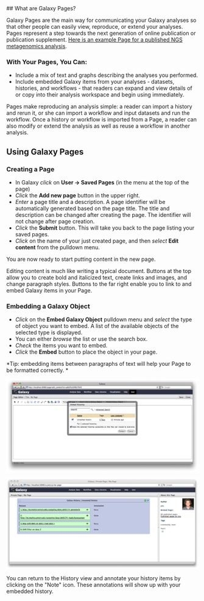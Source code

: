 <slot name="/learn/linkbox" />
## What are Galaxy Pages?

Galaxy Pages are the main way for communicating your Galaxy analyses so that other people can easily view, reproduce, or extend your analyses. Pages represent a step towards the next generation of online publication or publication supplement.  [Here is an example Page for a published NGS metagenomics analysis](http://main.g2.bx.psu.edu/u/aun1/p/windshield-splatter).

### With Your Pages, You Can:

* Include a mix of text and graphs describing the analyses you performed.
* Include embedded Galaxy items from your analyses - datasets, histories, and workflows - that readers can expand and view details of or copy into their analysis workspace and begin using immediately. 

Pages make reproducing an analysis simple: a reader can import a history and rerun it, or she can import a workflow and input datasets and run the workflow. Once a history or workflow is imported from a Page, a reader can also modify or extend the analysis as well as reuse a workflow in another analysis.

## Using Galaxy Pages

### Creating a Page

* In Galaxy *click* on **User &rarr; Saved Pages** (in the menu at the top of the page) 
* *Click* the **Add new page** button in the upper right. 
* *Enter* a page title and a description.  A page identifier will be automatically generated based on the page title.  The title and description can be changed after creating the page.  The identifier will not change after page creation.
* *Click* the **Submit** button.  This will take you back to the page listing your saved pages.
* *Click* on the name of your just created page, and then *select* **Edit content** from the pulldown menu.

You are now ready to start putting content in the new page.

Editing content is much like writing a typical document. Buttons at the top allow you to create bold and italicized text, create links and images, and change paragraph styles. Buttons to the far right enable you to link to and embed Galaxy items in your Page.

### Embedding a Galaxy Object

* *Click* on the **Embed Galaxy Object** pulldown menu and *select* the type of object you want to embed.  A list of the available objects of the selected type is displayed.
* You can either *browse* the list or use the search box. 
* *Check* the items you want to embed.
* *Click* the **Embed** button to place the object in your page.

*Tip: embedding items between paragraphs of text will help your Page to be formatted correctly. *

![](./Galaxy_Misc_3.png)

![](./Galaxy_Misc_4.png)

You can return to the History view and annotate your history items by clicking on the "Note" icon. These annotations will show up with your embedded history.
